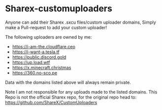 # Sharex-customuploaders

Anyone can add their Sharex .sxcu files/custom uploader domains, Simply make a Pull-request to add your custom uploader!

The following uploaders are owned by me:
- https://i-am-the.cloudflare.ceo
- https://i-want-a.tesla.tf
- https://public.discord.gold
- https://up.load.wtf
- https://x.minecraft.christmas
- https://360.no-sco.pe

Data with the domains listed above will always remain private.

Note I am not responsible for any uploads made to the listed domains.
This Repo is not the official Sharex repo, for the original repo head to: https://github.com/ShareX/CustomUploaders
